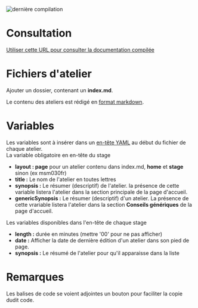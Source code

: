 ![dernière compilation](https://github.com/renaudwangler/ib-labs/actions/workflows/pages/pages-build-deployment/badge.svg)
# Consultation
[Utiliser cette URL pour consulter la documentation compilée](https://renaudwangler.github.io/ib-labs/)

# Fichiers d'atelier
Ajouter un dossier, contenant un **index.md**.

Le contenu des ateliers est rédigé en [format markdown](https://docs.github.com/fr/get-started/writing-on-github/getting-started-with-writing-and-formatting-on-github/basic-writing-and-formatting-syntax).  

# Variables
Les variables sont à insérer dans un [en-tête YAML](https://jekyllrb.com/docs/front-matter/) au début du fichier de chaque atelier.  
La variable obligatoire en en-tête du stage  
- **layout : page** pour un atelier contenu dans index.md, **home** et **stage** sinon (ex msm030fr)
- **title :** Le nom de l'atelier en toutes lettres  
- **synopsis :** Le résumer (descriptif) de l'atelier. la présence de cette variable listera l'atelier dans la section principale de la page d'accueil.
- **genericSynopsis :** Le résumer (descriptif) d'un atelier. La présence de cette vrariable listera l'atelier dans la section **Conseils génériques** de la page d'accueil.

Les variables disponibles dans l'en-tête de chaque stage  
- **length :** durée en minutes (mettre '00' pour ne pas afficher)
- **date :** Afficher la date de dernière édition d'un atelier dans son pied de page.
- **synopsis :** Le résumé de l'atelier pour qu'il apparaisse dans la liste

# Remarques
Les balises de code se voient adjointes un bouton pour faciliter la copie dudit code. 